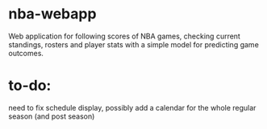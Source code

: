 # nba-webapp

Web application for following scores of NBA games, checking current standings, rosters and player stats with a simple model for predicting game outcomes.

# to-do:

need to fix schedule display, possibly add a calendar for the whole regular season (and post season)
